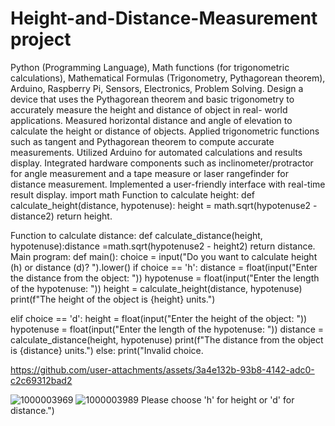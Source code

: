 # Height-and-Distance-Measurement project
Python (Programming Language), Math functions (for trigonometric calculations), Mathematical Formulas (Trigonometry, Pythagorean theorem), Arduino, Raspberry Pi, Sensors, Electronics, Problem Solving. Design a device that uses the Pythagorean theorem and basic trigonometry to accurately measure the height and distance of object in real- world applications. Measured horizontal distance and angle of elevation to calculate the height or distance of objects. Applied trigonometric functions such as tangent and Pythagorean theorem to compute accurate measurements. Utilized Arduino for automated calculations and results display. Integrated hardware components such as inclinometer/protractor for angle measurement and a tape measure or laser rangefinder for distance measurement. Implemented a user-friendly interface with real-time result display. import math Function to calculate height: def calculate_height(distance, hypotenuse): height = math.sqrt(hypotenuse2 - distance2) return height. 

Function to calculate distance: def calculate_distance(height, hypotenuse):distance =math.sqrt(hypotenuse2 - height2) return distance. Main program: def main(): choice = input("Do you want to calculate height (h) or distance (d)? ").lower() if choice == 'h': distance = float(input("Enter the distance from the object: ")) hypotenuse = float(input("Enter the length of the hypotenuse: ")) height = calculate_height(distance, hypotenuse) print(f"The height of the object is {height} units.")

elif choice == 'd': height = float(input("Enter the height of the object: ")) hypotenuse = float(input("Enter the length of the hypotenuse: ")) distance = calculate_distance(height, hypotenuse) print(f"The distance from the object is {distance} units.")
else: print("Invalid choice. 

https://github.com/user-attachments/assets/3a4e132b-93b8-4142-adc0-c2c69312bad2

![1000003969](https://github.com/user-attachments/assets/0bd517d8-75b7-4155-aeda-d4dc3eec89b9)
![1000003989](https://github.com/user-attachments/assets/f7d76f7b-1548-48bd-ba60-799a45f51cc7)
Please choose 'h' for height or 'd' for distance.")
